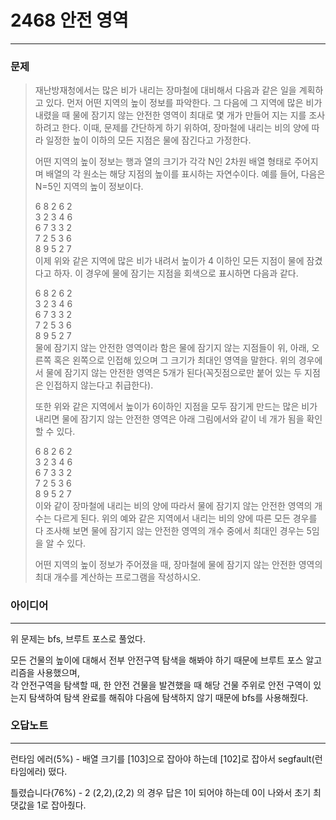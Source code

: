 # 2468 안전 영역
------------
### 문제

>재난방재청에서는 많은 비가 내리는 장마철에 대비해서 다음과 같은 일을 계획하고 있다. 먼저 어떤 지역의 높이 정보를 파악한다. 그 다음에 그 지역에 많은 비가 내렸을 때 물에 잠기지 않는 안전한 영역이 최대로 몇 개가 만들어 지는 지를 조사하려고 한다. 이때, 문제를 간단하게 하기 위하여, 장마철에 내리는 비의 양에 따라 일정한 높이 이하의 모든 지점은 물에 잠긴다고 가정한다.
>
>어떤 지역의 높이 정보는 행과 열의 크기가 각각 N인 2차원 배열 형태로 주어지며 배열의 각 원소는 해당 지점의 높이를 표시하는 자연수이다. 예를 들어, 다음은 N=5인 지역의 높이 정보이다.
>
>6	8	2	6	2  
>3	2	3	4	6  
>6	7	3	3	2  
>7	2	5	3	6  
>8	9	5	2	7  
>이제 위와 같은 지역에 많은 비가 내려서 높이가 4 이하인 모든 지점이 물에 잠겼다고 하자. 이 경우에 물에 잠기는 지점을 회색으로 표시하면 다음과 같다. 
>
>6	8	2	6	2  
>3	2	3	4	6  
>6	7	3	3	2  
>7	2	5	3	6  
>8	9	5	2	7  
>물에 잠기지 않는 안전한 영역이라 함은 물에 잠기지 않는 지점들이 위, 아래, 오른쪽 혹은 왼쪽으로 인접해 있으며 그 크기가 최대인 영역을 말한다. 위의 경우에서 물에 잠기지 않는 안전한 영역은 5개가 된다(꼭짓점으로만 붙어 있는 두 지점은 인접하지 않는다고 취급한다). 
>
>또한 위와 같은 지역에서 높이가 6이하인 지점을 모두 잠기게 만드는 많은 비가 내리면 물에 잠기지 않는 안전한 영역은 아래 그림에서와 같이 네 개가 됨을 확인할 수 있다. 
>
>6	8	2	6	2  
>3	2	3	4	6  
>6	7	3	3	2  
>7	2	5	3	6  
>8	9	5	2	7  
>이와 같이 장마철에 내리는 비의 양에 따라서 물에 잠기지 않는 안전한 영역의 개수는 다르게 된다. 위의 예와 같은 지역에서 내리는 비의 양에 따른 모든 경우를 다 조사해 보면 물에 잠기지 않는 안전한 영역의 개수 중에서 최대인 경우는 5임을 알 수 있다. 
>
>어떤 지역의 높이 정보가 주어졌을 때, 장마철에 물에 잠기지 않는 안전한 영역의 최대 개수를 계산하는 프로그램을 작성하시오. 

### 아이디어 
----------
위 문제는 bfs, 브루트 포스로 풀었다.

모든 건물의 높이에 대해서 전부 안전구역 탐색을 해봐야 하기 때문에 브루트 포스 알고리즘을 사용했으며,   
각 안전구역을 탐색할 때, 한 안전 건물을 발견했을 때 해당 건물 주위로 안전 구역이 있는지 탐색하여 탐색 완료를 해줘야 다음에 탐색하지 않기 때문에 bfs를 사용해줬다.

### 오답노트
----------
런타임 에러(5%) - 배열 크기를 [103]으로 잡아야 하는데 [102]로 잡아서 segfault(런타임에러) 떴다.

틀렸습니다(76%) - 2 (2,2),(2,2) 의 경우 답은 1이 되어야 하는데 0이 나와서 초기 최댓값을 1로 잡아줬다.